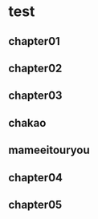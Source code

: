 # test

## chapter01

## chapter02

## chapter03

## chakao

## mameeitouryou

## chapter04


## chapter05